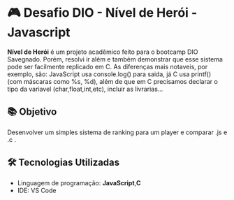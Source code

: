 # 🎮 Desafio DIO - Nível de Herói - Javascript

**Nível de Herói** é um projeto acadêmico feito para o bootcamp DIO Savegnado. Porém, resolvi ir além e também demonstrar que esse sistema pode ser facilmente replicado em C.
As diferenças mais notaveis, por exemplo, são: JavaScript usa console.log() para saida, já C usa printf() (com máscaras como %s, %d), além de que em C precisamos declarar o tipo da variavel (char,float,int,etc), incluir as livrarias... 

## 📚 Objetivo

Desenvolver um simples sistema de ranking para um player e comparar .js e .c .



## 🛠️ Tecnologias Utilizadas

- Linguagem de programação: **JavaScript**,**C**
- IDE: VS Code



